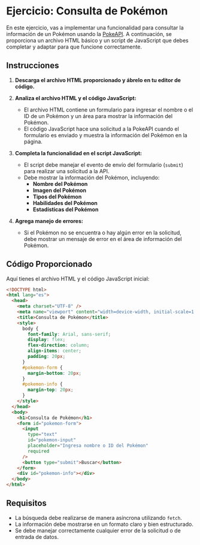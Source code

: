 # Ejercicio: Consulta de Pokémon

En este ejercicio, vas a implementar una funcionalidad para consultar la información de un Pokémon usando la [PokeAPI](https://pokeapi.co/). A continuación, se proporciona un archivo HTML básico y un script de JavaScript que debes completar y adaptar para que funcione correctamente.

## Instrucciones

1. **Descarga el archivo HTML proporcionado y ábrelo en tu editor de código.**

2. **Analiza el archivo HTML y el código JavaScript:**

   - El archivo HTML contiene un formulario para ingresar el nombre o el ID de un Pokémon y un área para mostrar la información del Pokémon.
   - El código JavaScript hace una solicitud a la PokeAPI cuando el formulario es enviado y muestra la información del Pokémon en la página.

3. **Completa la funcionalidad en el script JavaScript:**

   - El script debe manejar el evento de envío del formulario (`submit`) para realizar una solicitud a la API.
   - Debe mostrar la información del Pokémon, incluyendo:
     - **Nombre del Pokémon**
     - **Imagen del Pokémon**
     - **Tipos del Pokémon**
     - **Habilidades del Pokémon**
     - **Estadísticas del Pokémon**

4. **Agrega manejo de errores:**
   - Si el Pokémon no se encuentra o hay algún error en la solicitud, debe mostrar un mensaje de error en el área de información del Pokémon.

## Código Proporcionado

Aquí tienes el archivo HTML y el código JavaScript inicial:

```html
<!DOCTYPE html>
<html lang="es">
  <head>
    <meta charset="UTF-8" />
    <meta name="viewport" content="width=device-width, initial-scale=1.0" />
    <title>Consulta de Pokémon</title>
    <style>
      body {
        font-family: Arial, sans-serif;
        display: flex;
        flex-direction: column;
        align-items: center;
        padding: 20px;
      }
      #pokemon-form {
        margin-bottom: 20px;
      }
      #pokemon-info {
        margin-top: 20px;
      }
    </style>
  </head>
  <body>
    <h1>Consulta de Pokémon</h1>
    <form id="pokemon-form">
      <input
        type="text"
        id="pokemon-input"
        placeholder="Ingresa nombre o ID del Pokémon"
        required
      />
      <button type="submit">Buscar</button>
    </form>
    <div id="pokemon-info"></div>
  </body>
</html>
```

## Requisitos

- La búsqueda debe realizarse de manera asíncrona utilizando `fetch`.
- La información debe mostrarse en un formato claro y bien estructurado.
- Se debe manejar correctamente cualquier error de la solicitud o de entrada de datos.
